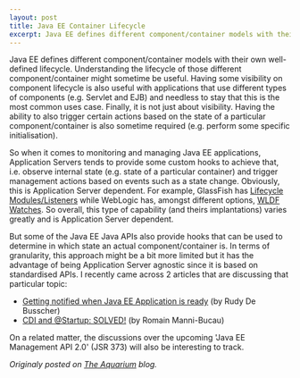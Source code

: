```yaml
---
layout: post
title: Java EE Container Lifecycle
excerpt: Java EE defines different component/container models with their own well-defined lifecycle...
---
```


Java EE defines different component/container models with their own well-defined lifecycle. Understanding the lifecycle of those different component/container might sometime be useful. Having some visibility on component lifecycle is also useful with applications that use different types of components (e.g. Servlet and EJB) and needless to stay that this is the most common uses case. Finally, it is not just about visibility. Having the ability to also trigger certain actions based on the state of a particular component/container is also sometime required (e.g. perform some specific initialisation).

So when it comes to monitoring and managing Java EE applications, Application Servers tends to provide some custom hooks to achieve that, i.e. observe internal state (e.g. state of a particular container) and trigger management actions based on events such as a state change. Obviously, this is Application Server dependent. For example, GlassFish has [Lifecycle Modules/Listeners](https://docs.oracle.com/cd/E18930_01/html/821-2416/giuxo.html) while WebLogic has, amongst different options, [WLDF Watches](http://docs.oracle.com/middleware/1213/wls/WLDFC/config_watches.htm#WLDFC194). So overall, this type of capability (and theirs implantations) varies greatly and is Application Server dependent.

But some of the Java EE Java APIs also provide hooks that can be used to determine in which state an actual component/container is. In terms of granularity, this approach might be a bit more limited but it has the advantage of being Application Server agnostic since it is based on standardised APIs. I recently came across 2 articles that are discussing that particular topic:

* [Getting notified when Java EE Application is ready](http://javaeesquad.blogspot.be/2015/03/getting-notified-when-java-ee.html) (by Rudy De Busscher)
* [CDI and @Startup: SOLVED!](https://rmannibucau.wordpress.com/2015/03/10/cdi-and-startup/) (by Romain Manni-Bucau) 

On a related matter, the discussions over the upcoming 'Java EE Management API 2.0' (JSR 373) will also be interesting to track.

*Originaly posted on [The Aquarium](https://blogs.oracle.com/theaquarium/java-ee-container-lifecycle) blog.*
